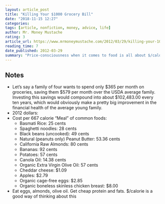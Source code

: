 ```yaml
---
layout: article_post
title: "Killing Your $1000 Grocery Bill"
date: "2018-11-15 12:27"
categories:
tags: [article, nonfiction, money, advice, life]
author: Mr. Money Mustache
rating: 3
article_url: https://www.mrmoneymustache.com/2012/03/29/killing-your-1000-grocery-bill/
reading_time: 7
date_published: 2012-03-29
summary: "Price-consciousness when it comes to food is all about $/calorie"
---
```


## Notes

* Let’s say a family of four wants to spend only $365 per month on groceries,
  saving them $579 per month over the USDA average family. Investing this
  savings would compound into about $102,483.00 every ten years, which would
  obviously make a pretty big improvement in the financial health of the
  average young family.
* 2012 dollars:
* Cost per 667 calorie “Meal” of common foods:
  * Basmati Rice: 25 cents
  * Spaghetti noodles: 28 cents
  * Black beans (uncooked): 49 cents
  * Natural (peanuts only) Peanut Butter: 53.36 cents
  * California Raw Almonds: 80 cents
  * Bananas: 92 cents
  * Potatoes: 57 cents
  * Canola Oil:  14.38 cents
  * Organic Extra Virgin Olive Oil:  57 cents
  * Cheddar cheese: $1.09
  * Apples:  $2.79
  * Organic cage-free eggs:  $2.85
  * Organic boneless skinless chicken breast: $8.00
* Eat eggs, almonds, olive oil. Get cheap protein and fats. $/calorie is a good
  way of thinking about this
